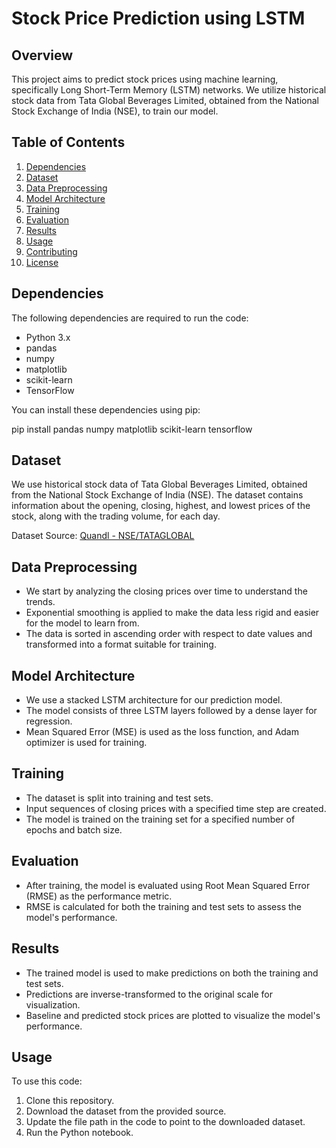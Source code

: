# Stock Price Prediction using LSTM

## Overview
This project aims to predict stock prices using machine learning, specifically Long Short-Term Memory (LSTM) networks. We utilize historical stock data from Tata Global Beverages Limited, obtained from the National Stock Exchange of India (NSE), to train our model.

## Table of Contents
1. [Dependencies](#dependencies)
2. [Dataset](#dataset)
3. [Data Preprocessing](#data-preprocessing)
4. [Model Architecture](#model-architecture)
5. [Training](#training)
6. [Evaluation](#evaluation)
7. [Results](#results)
8. [Usage](#usage)
9. [Contributing](#contributing)
10. [License](#license)

## Dependencies
The following dependencies are required to run the code:
- Python 3.x
- pandas
- numpy
- matplotlib
- scikit-learn
- TensorFlow

You can install these dependencies using pip:

pip install pandas numpy matplotlib scikit-learn tensorflow

## Dataset
We use historical stock data of Tata Global Beverages Limited, obtained from the National Stock Exchange of India (NSE). The dataset contains information about the opening, closing, highest, and lowest prices of the stock, along with the trading volume, for each day.

Dataset Source: [Quandl - NSE/TATAGLOBAL](https://www.quandl.com/data/NSE/TATAGLOBAL-Tata-Global-Beverages-Limited)

## Data Preprocessing
- We start by analyzing the closing prices over time to understand the trends.
- Exponential smoothing is applied to make the data less rigid and easier for the model to learn from.
- The data is sorted in ascending order with respect to date values and transformed into a format suitable for training.

## Model Architecture
- We use a stacked LSTM architecture for our prediction model.
- The model consists of three LSTM layers followed by a dense layer for regression.
- Mean Squared Error (MSE) is used as the loss function, and Adam optimizer is used for training.

## Training
- The dataset is split into training and test sets.
- Input sequences of closing prices with a specified time step are created.
- The model is trained on the training set for a specified number of epochs and batch size.

## Evaluation
- After training, the model is evaluated using Root Mean Squared Error (RMSE) as the performance metric.
- RMSE is calculated for both the training and test sets to assess the model's performance.

## Results
- The trained model is used to make predictions on both the training and test sets.
- Predictions are inverse-transformed to the original scale for visualization.
- Baseline and predicted stock prices are plotted to visualize the model's performance.

## Usage
To use this code:
1. Clone this repository.
2. Download the dataset from the provided source.
3. Update the file path in the code to point to the downloaded dataset.
4. Run the Python notebook.


